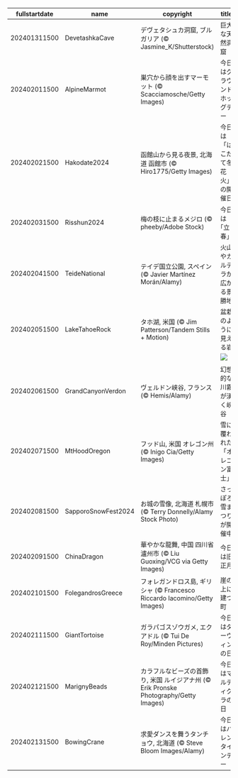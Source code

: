 |fullstartdate|name|copyright|title|image|
|--|--|--|--|--|
202401311500|DevetashkaCave|デヴェタシュカ洞窟, ブルガリア (© Jasmine_K/Shutterstock)|巨大な天然洞窟|![](/ja-JP/2024/02/202401311500DevetashkaCave.jpg)|
202402011500|AlpineMarmot|巣穴から顔を出すマーモット (© Scacciamosche/Getty Images)|今日はグラウンドホッグデー|![](/ja-JP/2024/02/202402011500AlpineMarmot.jpg)|
202402021500|Hakodate2024|函館山から見る夜景, 北海道 函館市 (© Hiro1775/Getty Images)|今日は「はこだて冬花火」の開催日|![](/ja-JP/2024/02/202402021500Hakodate2024.jpg)|
202402031500|Risshun2024|梅の枝に止まるメジロ  (© pheeby/Adobe Stock)|今日は｢立春｣|![](/ja-JP/2024/02/202402031500Risshun2024.jpg)|
202402041500|TeideNational|テイデ国立公園, スペイン (© Javier Martínez Morán/Alamy)|火山やカルデラが広がる景勝地|![](/ja-JP/2024/02/202402041500TeideNational.jpg)|
202402051500|LakeTahoeRock|タホ湖, 米国 (© Jim Patterson/Tandem Stills + Motion)|盆栽のように見える岩|![](/ja-JP/2024/02/202402051500LakeTahoeRock.jpg)|
||||![](/ja-JP/2024/02/.jpg)|
202402061500|GrandCanyonVerdon|ヴェルドン峡谷, フランス (© Hemis/Alamy)|幻想的な川霧が湧く峡谷|![](/ja-JP/2024/02/202402061500GrandCanyonVerdon.jpg)|
202402071500|MtHoodOregon|フッド山, 米国 オレゴン州 (© Inigo Cia/Getty Images)|雪に覆われた「オレゴン富士」|![](/ja-JP/2024/02/202402071500MtHoodOregon.jpg)|
202402081500|SapporoSnowFest2024|お城の雪像, 北海道 札幌市 (© Terry Donnelly/Alamy Stock Photo)|さっぽろ雪まつりが開催中|![](/ja-JP/2024/02/202402081500SapporoSnowFest2024.jpg)|
202402091500|ChinaDragon|華やかな龍舞, 中国 四川省 瀘州市 (© Liu Guoxing/VCG via Getty Images)|今日は旧正月|![](/ja-JP/2024/02/202402091500ChinaDragon.jpg)|
202402101500|FolegandrosGreece|フォレガンドロス島, ギリシャ (© Francesco Riccardo Iacomino/Getty Images)|崖の上に建つ町|![](/ja-JP/2024/02/202402101500FolegandrosGreece.jpg)|
202402111500|GiantTortoise|ガラパゴスゾウガメ, エクアドル (© Tui De Roy/Minden Pictures)|今日はダーウィンの日|![](/ja-JP/2024/02/202402111500GiantTortoise.jpg)|
202402121500|MarignyBeads|カラフルなビーズの首飾り, 米国 ルイジアナ州 (© Erik Pronske Photography/Getty Images)|今日はマルディグラの日|![](/ja-JP/2024/02/202402121500MarignyBeads.jpg)|
202402131500|BowingCrane|求愛ダンスを舞うタンチョウ, 北海道 (© Steve Bloom Images/Alamy)|今日はバレンタインデー|![](/ja-JP/2024/02/202402131500BowingCrane.jpg)|
